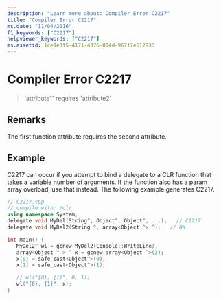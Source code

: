 ```yaml
---
description: "Learn more about: Compiler Error C2217"
title: "Compiler Error C2217"
ms.date: "11/04/2016"
f1_keywords: ["C2217"]
helpviewer_keywords: ["C2217"]
ms.assetid: 1ce1e3f5-4171-4376-804d-967f7e612935
---
```

# Compiler Error C2217

> 'attribute1' requires 'attribute2'

## Remarks

The first function attribute requires the second attribute.

## Example

C2217 can occur if you attempt to bind a delegate to a CLR function that takes a variable number of arguments. If the function also has a param array overload, use that instead. The following example generates C2217.

```cpp
// C2217.cpp
// compile with: /clr
using namespace System;
delegate void MyDel(String^, Object^, Object^, ...);   // C2217
delegate void MyDel2(String ^, array<Object ^> ^);   // OK

int main() {
   MyDel2^ wl = gcnew MyDel2(Console::WriteLine);
   array<Object ^ > ^ x = gcnew array<Object ^>(2);
   x[0] = safe_cast<Object^>(0);
   x[1] = safe_cast<Object^>(1);

   // wl("{0}, {1}", 0, 1);
   wl("{0}, {1}", x);
}
```
